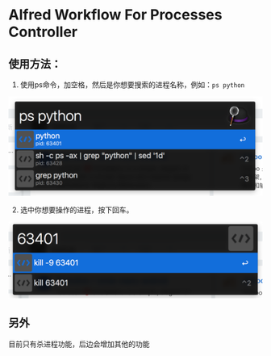 # Alfred Workflow For Processes Controller

## 使用方法：

1. 使用ps命令，加空格，然后是你想要搜索的进程名称，例如：`ps python`

![](pic1.png)

2. 选中你想要操作的进程，按下回车。

![](pic2.png)

## 另外

目前只有杀进程功能，后边会增加其他的功能
